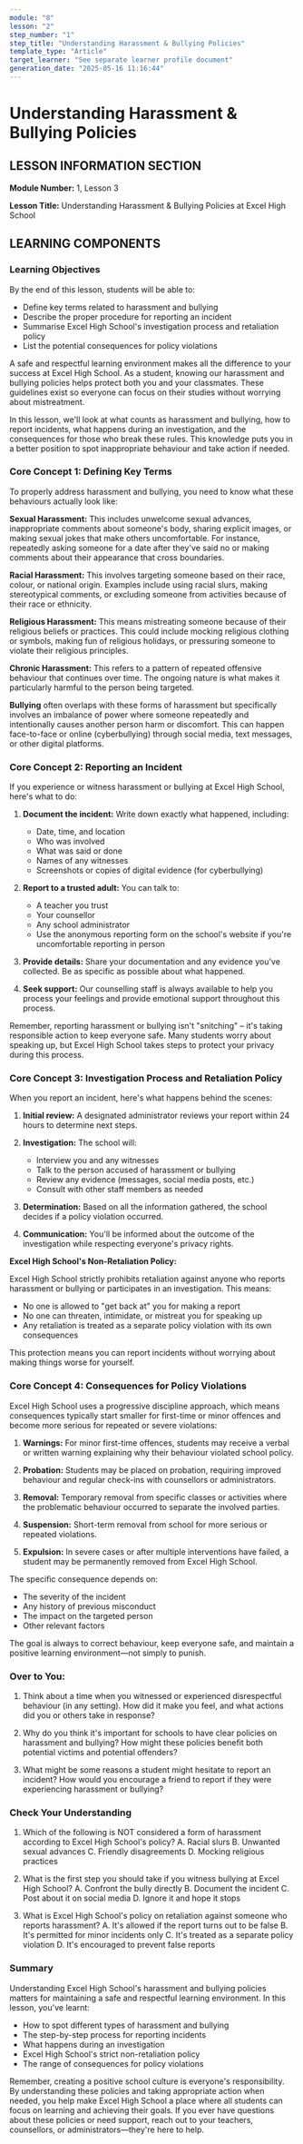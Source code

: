 ```yaml
---
module: "8"
lesson: "2"
step_number: "1"
step_title: "Understanding Harassment & Bullying Policies"
template_type: "Article"
target_learner: "See separate learner profile document"
generation_date: "2025-05-16 11:16:44"
---
```


# Understanding Harassment & Bullying Policies

## LESSON INFORMATION SECTION

**Module Number:** 1, Lesson 3

**Lesson Title:** Understanding Harassment & Bullying Policies at Excel High School

## LEARNING COMPONENTS

### Learning Objectives

By the end of this lesson, students will be able to:

- Define key terms related to harassment and bullying
- Describe the proper procedure for reporting an incident 
- Summarise Excel High School's investigation process and retaliation policy
- List the potential consequences for policy violations

A safe and respectful learning environment makes all the difference to your success at Excel High School. As a student, knowing our harassment and bullying policies helps protect both you and your classmates. These guidelines exist so everyone can focus on their studies without worrying about mistreatment.

In this lesson, we'll look at what counts as harassment and bullying, how to report incidents, what happens during an investigation, and the consequences for those who break these rules. This knowledge puts you in a better position to spot inappropriate behaviour and take action if needed.

### Core Concept 1: Defining Key Terms

To properly address harassment and bullying, you need to know what these behaviours actually look like:

**Sexual Harassment:** This includes unwelcome sexual advances, inappropriate comments about someone's body, sharing explicit images, or making sexual jokes that make others uncomfortable. For instance, repeatedly asking someone for a date after they've said no or making comments about their appearance that cross boundaries.

**Racial Harassment:** This involves targeting someone based on their race, colour, or national origin. Examples include using racial slurs, making stereotypical comments, or excluding someone from activities because of their race or ethnicity.

**Religious Harassment:** This means mistreating someone because of their religious beliefs or practices. This could include mocking religious clothing or symbols, making fun of religious holidays, or pressuring someone to violate their religious principles.

**Chronic Harassment:** This refers to a pattern of repeated offensive behaviour that continues over time. The ongoing nature is what makes it particularly harmful to the person being targeted.

**Bullying** often overlaps with these forms of harassment but specifically involves an imbalance of power where someone repeatedly and intentionally causes another person harm or discomfort. This can happen face-to-face or online (cyberbullying) through social media, text messages, or other digital platforms.

### Core Concept 2: Reporting an Incident

If you experience or witness harassment or bullying at Excel High School, here's what to do:

1. **Document the incident:** Write down exactly what happened, including:
   - Date, time, and location
   - Who was involved
   - What was said or done
   - Names of any witnesses
   - Screenshots or copies of digital evidence (for cyberbullying)

2. **Report to a trusted adult:** You can talk to:
   - A teacher you trust
   - Your counsellor
   - Any school administrator
   - Use the anonymous reporting form on the school's website if you're uncomfortable reporting in person

3. **Provide details:** Share your documentation and any evidence you've collected. Be as specific as possible about what happened.

4. **Seek support:** Our counselling staff is always available to help you process your feelings and provide emotional support throughout this process.

Remember, reporting harassment or bullying isn't "snitching" – it's taking responsible action to keep everyone safe. Many students worry about speaking up, but Excel High School takes steps to protect your privacy during this process.

### Core Concept 3: Investigation Process and Retaliation Policy

When you report an incident, here's what happens behind the scenes:

1. **Initial review:** A designated administrator reviews your report within 24 hours to determine next steps.

2. **Investigation:** The school will:
   - Interview you and any witnesses
   - Talk to the person accused of harassment or bullying
   - Review any evidence (messages, social media posts, etc.)
   - Consult with other staff members as needed

3. **Determination:** Based on all the information gathered, the school decides if a policy violation occurred.

4. **Communication:** You'll be informed about the outcome of the investigation while respecting everyone's privacy rights.

**Excel High School's Non-Retaliation Policy:**

Excel High School strictly prohibits retaliation against anyone who reports harassment or bullying or participates in an investigation. This means:

- No one is allowed to "get back at" you for making a report
- No one can threaten, intimidate, or mistreat you for speaking up
- Any retaliation is treated as a separate policy violation with its own consequences

This protection means you can report incidents without worrying about making things worse for yourself.

### Core Concept 4: Consequences for Policy Violations

Excel High School uses a progressive discipline approach, which means consequences typically start smaller for first-time or minor offences and become more serious for repeated or severe violations:

1. **Warnings:** For minor first-time offences, students may receive a verbal or written warning explaining why their behaviour violated school policy.

2. **Probation:** Students may be placed on probation, requiring improved behaviour and regular check-ins with counsellors or administrators.

3. **Removal:** Temporary removal from specific classes or activities where the problematic behaviour occurred to separate the involved parties.

4. **Suspension:** Short-term removal from school for more serious or repeated violations.

5. **Expulsion:** In severe cases or after multiple interventions have failed, a student may be permanently removed from Excel High School.

The specific consequence depends on:
- The severity of the incident
- Any history of previous misconduct
- The impact on the targeted person
- Other relevant factors

The goal is always to correct behaviour, keep everyone safe, and maintain a positive learning environment—not simply to punish.

### Over to You:

1. Think about a time when you witnessed or experienced disrespectful behaviour (in any setting). How did it make you feel, and what actions did you or others take in response?

2. Why do you think it's important for schools to have clear policies on harassment and bullying? How might these policies benefit both potential victims and potential offenders?

3. What might be some reasons a student might hesitate to report an incident? How would you encourage a friend to report if they were experiencing harassment or bullying?

### Check Your Understanding

1. Which of the following is NOT considered a form of harassment according to Excel High School's policy?
   A. Racial slurs
   B. Unwanted sexual advances
   C. Friendly disagreements
   D. Mocking religious practices

2. What is the first step you should take if you witness bullying at Excel High School?
   A. Confront the bully directly
   B. Document the incident
   C. Post about it on social media
   D. Ignore it and hope it stops

3. What is Excel High School's policy on retaliation against someone who reports harassment?
   A. It's allowed if the report turns out to be false
   B. It's permitted for minor incidents only
   C. It's treated as a separate policy violation
   D. It's encouraged to prevent false reports

### Summary

Understanding Excel High School's harassment and bullying policies matters for maintaining a safe and respectful learning environment. In this lesson, you've learnt:

- How to spot different types of harassment and bullying
- The step-by-step process for reporting incidents
- What happens during an investigation
- Excel High School's strict non-retaliation policy
- The range of consequences for policy violations

Remember, creating a positive school culture is everyone's responsibility. By understanding these policies and taking appropriate action when needed, you help make Excel High School a place where all students can focus on learning and achieving their goals. If you ever have questions about these policies or need support, reach out to your teachers, counsellors, or administrators—they're here to help.
